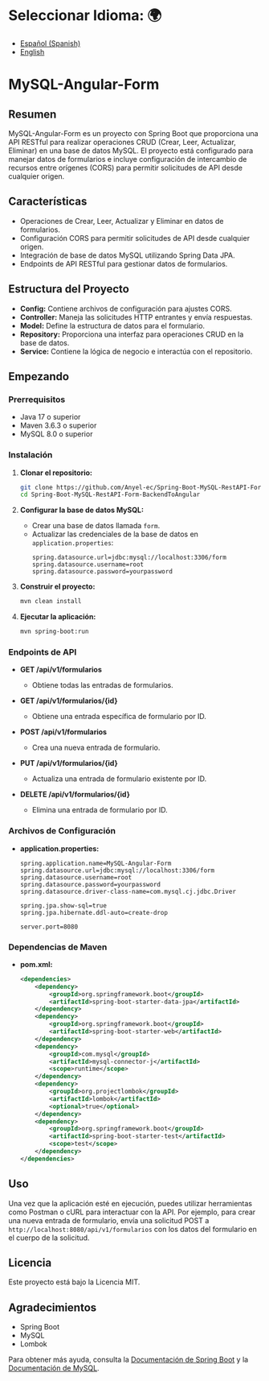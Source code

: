 # **Seleccionar Idioma:** 🌍
- [Español (Spanish)](README-es.md)
- [English](README.md)

# MySQL-Angular-Form

## Resumen

MySQL-Angular-Form es un proyecto con Spring Boot que proporciona una API RESTful para realizar operaciones CRUD (Crear, Leer, Actualizar, Eliminar) en una base de datos MySQL. El proyecto está configurado para manejar datos de formularios e incluye configuración de intercambio de recursos entre orígenes (CORS) para permitir solicitudes de API desde cualquier origen.

## Características

- Operaciones de Crear, Leer, Actualizar y Eliminar en datos de formularios.
- Configuración CORS para permitir solicitudes de API desde cualquier origen.
- Integración de base de datos MySQL utilizando Spring Data JPA.
- Endpoints de API RESTful para gestionar datos de formularios.

## Estructura del Proyecto

- **Config:** Contiene archivos de configuración para ajustes CORS.
- **Controller:** Maneja las solicitudes HTTP entrantes y envía respuestas.
- **Model:** Define la estructura de datos para el formulario.
- **Repository:** Proporciona una interfaz para operaciones CRUD en la base de datos.
- **Service:** Contiene la lógica de negocio e interactúa con el repositorio.

## Empezando

### Prerrequisitos

- Java 17 o superior
- Maven 3.6.3 o superior
- MySQL 8.0 o superior

### Instalación

1. **Clonar el repositorio:**
   ```bash
   git clone https://github.com/Anyel-ec/Spring-Boot-MySQL-RestAPI-Form-BackendToAngular
   cd Spring-Boot-MySQL-RestAPI-Form-BackendToAngular
   ```

2. **Configurar la base de datos MySQL:**
    - Crear una base de datos llamada `form`.
    - Actualizar las credenciales de la base de datos en `application.properties`:
      ```properties
      spring.datasource.url=jdbc:mysql://localhost:3306/form
      spring.datasource.username=root
      spring.datasource.password=yourpassword
      ```

3. **Construir el proyecto:**
   ```bash
   mvn clean install
   ```

4. **Ejecutar la aplicación:**
   ```bash
   mvn spring-boot:run
   ```

### Endpoints de API

- **GET /api/v1/formularios**
    - Obtiene todas las entradas de formularios.

- **GET /api/v1/formularios/{id}**
    - Obtiene una entrada específica de formulario por ID.

- **POST /api/v1/formularios**
    - Crea una nueva entrada de formulario.

- **PUT /api/v1/formularios/{id}**
    - Actualiza una entrada de formulario existente por ID.

- **DELETE /api/v1/formularios/{id}**
    - Elimina una entrada de formulario por ID.

### Archivos de Configuración

- **application.properties:**
  ```properties
  spring.application.name=MySQL-Angular-Form
  spring.datasource.url=jdbc:mysql://localhost:3306/form
  spring.datasource.username=root
  spring.datasource.password=yourpassword
  spring.datasource.driver-class-name=com.mysql.cj.jdbc.Driver

  spring.jpa.show-sql=true
  spring.jpa.hibernate.ddl-auto=create-drop

  server.port=8080
  ```

### Dependencias de Maven

- **pom.xml:**
  ```xml
  <dependencies>
      <dependency>
          <groupId>org.springframework.boot</groupId>
          <artifactId>spring-boot-starter-data-jpa</artifactId>
      </dependency>
      <dependency>
          <groupId>org.springframework.boot</groupId>
          <artifactId>spring-boot-starter-web</artifactId>
      </dependency>
      <dependency>
          <groupId>com.mysql</groupId>
          <artifactId>mysql-connector-j</artifactId>
          <scope>runtime</scope>
      </dependency>
      <dependency>
          <groupId>org.projectlombok</groupId>
          <artifactId>lombok</artifactId>
          <optional>true</optional>
      </dependency>
      <dependency>
          <groupId>org.springframework.boot</groupId>
          <artifactId>spring-boot-starter-test</artifactId>
          <scope>test</scope>
      </dependency>
  </dependencies>
  ```

## Uso

Una vez que la aplicación esté en ejecución, puedes utilizar herramientas como Postman o cURL para interactuar con la API. Por ejemplo, para crear una nueva entrada de formulario, envía una solicitud POST a `http://localhost:8080/api/v1/formularios` con los datos del formulario en el cuerpo de la solicitud.

## Licencia

Este proyecto está bajo la Licencia MIT.

## Agradecimientos

- Spring Boot
- MySQL
- Lombok

Para obtener más ayuda, consulta la [Documentación de Spring Boot](https://spring.io/projects/spring-boot) y la [Documentación de MySQL](https://dev.mysql.com/doc/).
